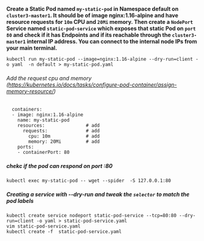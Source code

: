 <b> Create a Static Pod named `my-static-pod` in Namespace default on `cluster3-master1`. 
It should be of image nginx:1.16-alpine and have resource requests for `10m` CPU and `20Mi` memory.
Then create a `NodePort` Service named `static-pod-service` which exposes that static Pod on `port 80` and 
check if it has Endpoints and if its reachable through the `cluster3-master1` internal IP address. 
You can connect to the internal node IPs from your main terminal.
 </b>
```
kubectl run my-static-pod --image=nginx:1.16-alpine --dry-run=client -o yaml  -n default > my-static-pod.yaml
```

###### Add the request cpu and memory (https://kubernetes.io/docs/tasks/configure-pod-container/assign-memory-resource/)
```
  containers:
  - image: nginx:1.16-alpine
    name: my-static-pod
    resources:               # add 
      requests:              # add
        cpu: 10m             # add
        memory: 20Mi         # add
    ports:          
    - containerPort: 80
```

##### chekc if the pod can respond on port :80
```
kubectl exec my-static-pod -- wget --spider  -S 127.0.0.1:80
```

##### Creating a service with --dry-run and tweak the `selector` to match the pod labels
```
kubectl create service nodeport static-pod-service --tcp=80:80 --dry-run=client -o yaml > static-pod-service.yaml
vim static-pod-service.yaml
kubectl create -f  static-pod-service.yaml
```
